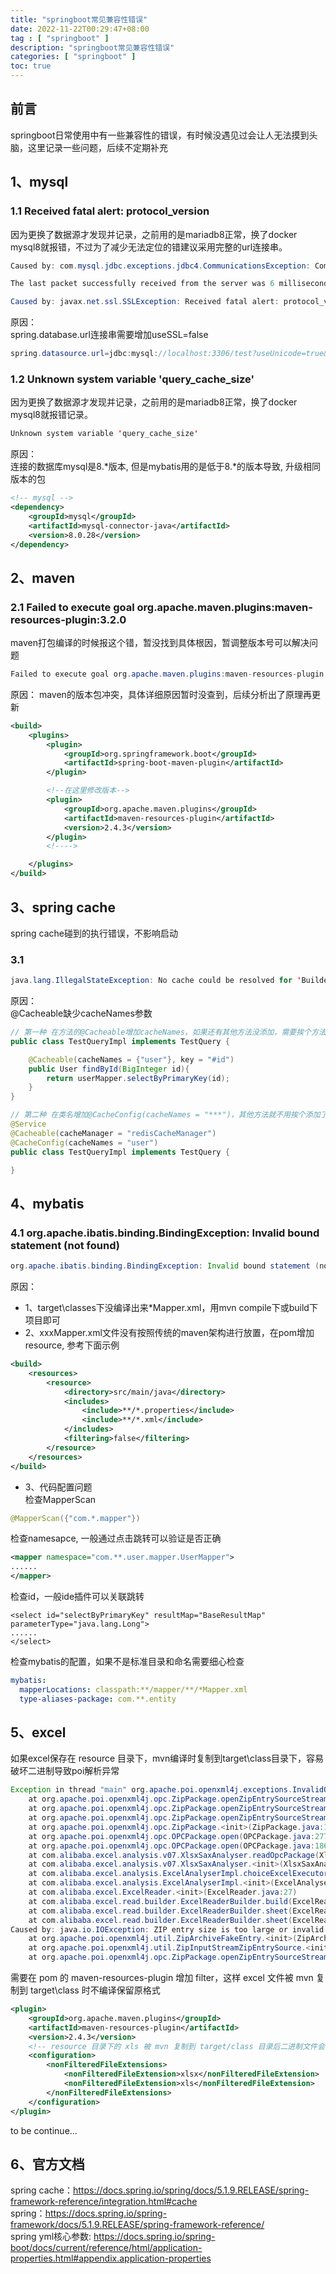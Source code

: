 ```yaml
---
title: "springboot常见兼容性错误"
date: 2022-11-22T00:29:47+08:00
tag : [ "springboot" ]
description: "springboot常见兼容性错误"
categories: [ "springboot" ]
toc: true
---
```


## 前言
springboot日常使用中有一些兼容性的错误，有时候没遇见过会让人无法摸到头脑，这里记录一些问题，后续不定期补充

## 1、mysql
### 1.1 Received fatal alert: protocol_version
因为更换了数据源才发现并记录，之前用的是mariadb8正常，换了docker mysql8就报错，不过为了减少无法定位的错建议采用完整的url连接串。
```java
Caused by: com.mysql.jdbc.exceptions.jdbc4.CommunicationsException: Communications link failure

The last packet successfully received from the server was 6 milliseconds ago.  The last packet sent successfully to the server was 5 milliseconds ago.

Caused by: javax.net.ssl.SSLException: Received fatal alert: protocol_version
```

原因：  
spring.database.url连接串需要增加useSSL=false
```java
spring.datasource.url=jdbc:mysql://localhost:3306/test?useUnicode=true&zeroDateTimeBehavior=convertToNull&characterEncoding=UTF-8&useSSL=false
```

### 1.2 Unknown system variable 'query_cache_size'
因为更换了数据源才发现并记录，之前用的是mariadb8正常，换了docker mysql8就报错记录。
```java
Unknown system variable 'query_cache_size'
```

原因：  
连接的数据库mysql是8.*版本, 但是mybatis用的是低于8.*的版本导致, 升级相同版本的包
```xml
<!-- mysql -->
<dependency>
    <groupId>mysql</groupId>
    <artifactId>mysql-connector-java</artifactId>
    <version>8.0.28</version>
</dependency>
```

## 2、maven
### 2.1 Failed to execute goal org.apache.maven.plugins:maven-resources-plugin:3.2.0
maven打包编译的时候报这个错，暂没找到具体根因，暂调整版本号可以解决问题
```java
Failed to execute goal org.apache.maven.plugins:maven-resources-plugin:3.2.0
```

原因：
maven的版本包冲突，具体详细原因暂时没查到，后续分析出了原理再更新
```xml
<build>
    <plugins>
        <plugin>
            <groupId>org.springframework.boot</groupId>
            <artifactId>spring-boot-maven-plugin</artifactId>
        </plugin>

        <!--在这里修改版本-->
        <plugin>
            <groupId>org.apache.maven.plugins</groupId>
            <artifactId>maven-resources-plugin</artifactId>
            <version>2.4.3</version>
        </plugin>
        <!---->

    </plugins>
</build>
```

## 3、spring cache
spring cache碰到的执行错误，不影响启动
### 3.1 
```java
java.lang.IllegalStateException: No cache could be resolved for 'Builder[public com.sxt.entity.Teacher com.sxt.service.impl.TeacherServiceImpl.queryById(java.lang.Integer)] caches=[] | key=''member:'+#id' | keyGenerator='' | cacheManager='' | cacheResolver='' | condition='' | unless='#result == null' | sync='false'' using resolver 'org.springframework.cache.interceptor.SimpleCacheResolver@4ae15abe'. At least one cache should be provided per cache operation.
```

原因：  
@Cacheable缺少cacheNames参数
```java
// 第一种 在方法的@Cacheable增加cacheNames，如果还有其他方法没添加，需要挨个方法都增加，建议用第二种
public class TestQueryImpl implements TestQuery {

	@Cacheable(cacheNames = {"user"}, key = "#id")
    public User findById(BigInteger id){
        return userMapper.selectByPrimaryKey(id);
    }
}

// 第二种 在类名增加@CacheConfig(cacheNames = "***")，其他方法就不用挨个添加了
@Service
@Cacheable(cacheManager = "redisCacheManager")
@CacheConfig(cacheNames = "user")
public class TestQueryImpl implements TestQuery {

}
```

## 4、mybatis
### 4.1 org.apache.ibatis.binding.BindingException: Invalid bound statement (not found)
```java
org.apache.ibatis.binding.BindingException: Invalid bound statement (not found)
```

原因：  
* 1、target\classes下没编译出来*Mapper.xml，用mvn compile下或build下项目即可
* 2、xxxMapper.xml文件没有按照传统的maven架构进行放置，在pom增加resource, 参考下面示例
```xml
<build>
    <resources>
        <resource>
            <directory>src/main/java</directory>
            <includes>
                <include>**/*.properties</include>
                <include>**/*.xml</include>
            </includes>
            <filtering>false</filtering>
        </resource>
    </resources>
</build>
```
* 3、代码配置问题  
检查MapperScan
```java
@MapperScan({"com.*.mapper"})
```
检查namesapce, 一般通过点击跳转可以验证是否正确
```xml
<mapper namespace="com.**.user.mapper.UserMapper">
......
</mapper>
```
检查id，一般ide插件可以关联跳转
```
<select id="selectByPrimaryKey" resultMap="BaseResultMap" parameterType="java.lang.Long">
......
</select>
```
检查mybatis的配置，如果不是标准目录和命名需要细心检查
```yml
mybatis:
  mapperLocations: classpath:**/mapper/**/*Mapper.xml
  type-aliases-package: com.**.entity
```

## 5、excel
如果excel保存在 resource 目录下，mvn编译时复制到target\class目录下，容易破坏二进制导致poi解析异常
```java
Exception in thread "main" org.apache.poi.openxml4j.exceptions.InvalidOperationException: Could not open the specified zip entry source stream
	at org.apache.poi.openxml4j.opc.ZipPackage.openZipEntrySourceStream(ZipPackage.java:212)
	at org.apache.poi.openxml4j.opc.ZipPackage.openZipEntrySourceStream(ZipPackage.java:194)
	at org.apache.poi.openxml4j.opc.ZipPackage.openZipEntrySourceStream(ZipPackage.java:168)
	at org.apache.poi.openxml4j.opc.ZipPackage.<init>(ZipPackage.java:149)
	at org.apache.poi.openxml4j.opc.OPCPackage.open(OPCPackage.java:277)
	at org.apache.poi.openxml4j.opc.OPCPackage.open(OPCPackage.java:186)
	at com.alibaba.excel.analysis.v07.XlsxSaxAnalyser.readOpcPackage(XlsxSaxAnalyser.java:191)
	at com.alibaba.excel.analysis.v07.XlsxSaxAnalyser.<init>(XlsxSaxAnalyser.java:89)
	at com.alibaba.excel.analysis.ExcelAnalyserImpl.choiceExcelExecutor(ExcelAnalyserImpl.java:103)
	at com.alibaba.excel.analysis.ExcelAnalyserImpl.<init>(ExcelAnalyserImpl.java:55)
	at com.alibaba.excel.ExcelReader.<init>(ExcelReader.java:27)
	at com.alibaba.excel.read.builder.ExcelReaderBuilder.build(ExcelReaderBuilder.java:202)
	at com.alibaba.excel.read.builder.ExcelReaderBuilder.sheet(ExcelReaderBuilder.java:239)
	at com.alibaba.excel.read.builder.ExcelReaderBuilder.sheet(ExcelReaderBuilder.java:227)
Caused by: java.io.IOException: ZIP entry size is too large or invalid
	at org.apache.poi.openxml4j.util.ZipArchiveFakeEntry.<init>(ZipArchiveFakeEntry.java:43)
	at org.apache.poi.openxml4j.util.ZipInputStreamZipEntrySource.<init>(ZipInputStreamZipEntrySource.java:53)
	at org.apache.poi.openxml4j.opc.ZipPackage.openZipEntrySourceStream(ZipPackage.java:210)
```
需要在 pom 的 maven-resources-plugin 增加 filter，这样 excel 文件被 mvn 复制到 target\class 时不编译保留原格式
```xml
<plugin>
    <groupId>org.apache.maven.plugins</groupId>
    <artifactId>maven-resources-plugin</artifactId>
    <version>2.4.3</version>
    <!-- resource 目录下的 xls 被 mvn 复制到 target/class 目录后二进制文件会破坏导致 excel 解析异常，需添加这个过滤 -->
    <configuration>
        <nonFilteredFileExtensions>
            <nonFilteredFileExtension>xlsx</nonFilteredFileExtension>
            <nonFilteredFileExtension>xls</nonFilteredFileExtension>
        </nonFilteredFileExtensions>
    </configuration>
</plugin>
```

to be continue...

## 6、官方文档
spring cache：<https://docs.spring.io/spring/docs/5.1.9.RELEASE/spring-framework-reference/integration.html#cache>  
spring：<https://docs.spring.io/spring-framework/docs/5.1.9.RELEASE/spring-framework-reference/>  
spring yml核心参数: <https://docs.spring.io/spring-boot/docs/current/reference/html/application-properties.html#appendix.application-properties>